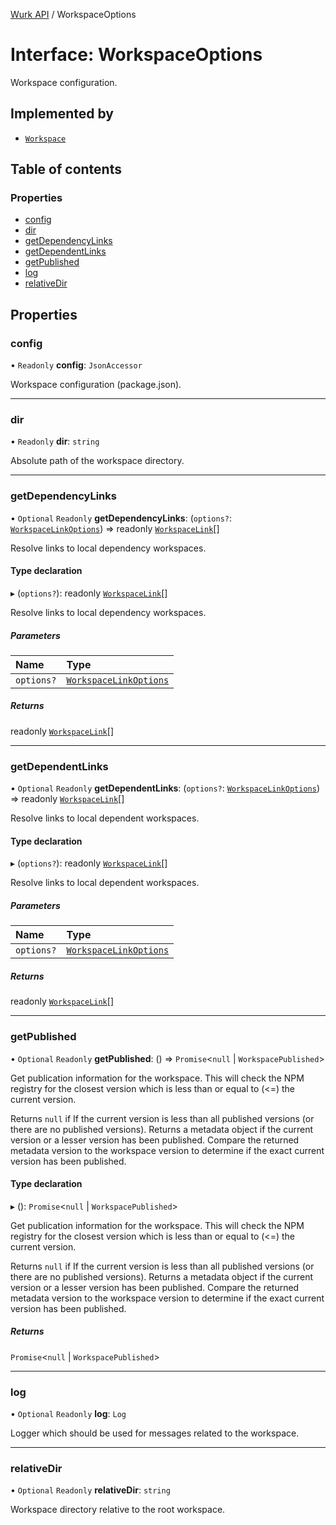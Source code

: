 [Wurk API](../README.md) / WorkspaceOptions

# Interface: WorkspaceOptions

Workspace configuration.

## Implemented by

- [`Workspace`](../classes/Workspace.md)

## Table of contents

### Properties

- [config](WorkspaceOptions.md#config)
- [dir](WorkspaceOptions.md#dir)
- [getDependencyLinks](WorkspaceOptions.md#getdependencylinks)
- [getDependentLinks](WorkspaceOptions.md#getdependentlinks)
- [getPublished](WorkspaceOptions.md#getpublished)
- [log](WorkspaceOptions.md#log)
- [relativeDir](WorkspaceOptions.md#relativedir)

## Properties

### config

• `Readonly` **config**: `JsonAccessor`

Workspace configuration (package.json).

___

### dir

• `Readonly` **dir**: `string`

Absolute path of the workspace directory.

___

### getDependencyLinks

• `Optional` `Readonly` **getDependencyLinks**: (`options?`: [`WorkspaceLinkOptions`](WorkspaceLinkOptions.md)) => readonly [`WorkspaceLink`](WorkspaceLink.md)[]

Resolve links to local dependency workspaces.

#### Type declaration

▸ (`options?`): readonly [`WorkspaceLink`](WorkspaceLink.md)[]

Resolve links to local dependency workspaces.

##### Parameters

| Name | Type |
| :------ | :------ |
| `options?` | [`WorkspaceLinkOptions`](WorkspaceLinkOptions.md) |

##### Returns

readonly [`WorkspaceLink`](WorkspaceLink.md)[]

___

### getDependentLinks

• `Optional` `Readonly` **getDependentLinks**: (`options?`: [`WorkspaceLinkOptions`](WorkspaceLinkOptions.md)) => readonly [`WorkspaceLink`](WorkspaceLink.md)[]

Resolve links to local dependent workspaces.

#### Type declaration

▸ (`options?`): readonly [`WorkspaceLink`](WorkspaceLink.md)[]

Resolve links to local dependent workspaces.

##### Parameters

| Name | Type |
| :------ | :------ |
| `options?` | [`WorkspaceLinkOptions`](WorkspaceLinkOptions.md) |

##### Returns

readonly [`WorkspaceLink`](WorkspaceLink.md)[]

___

### getPublished

• `Optional` `Readonly` **getPublished**: () => `Promise`\<``null`` \| `WorkspacePublished`\>

Get publication information for the workspace. This will check the
NPM registry for the closest version which is less than or equal to (<=)
the current version.

Returns `null` if If the current version is less than all published
versions (or there are no published versions). Returns a metadata object
if the current version or a lesser version has been published. Compare
the returned metadata version to the workspace version to determine if
the exact current version has been published.

#### Type declaration

▸ (): `Promise`\<``null`` \| `WorkspacePublished`\>

Get publication information for the workspace. This will check the
NPM registry for the closest version which is less than or equal to (<=)
the current version.

Returns `null` if If the current version is less than all published
versions (or there are no published versions). Returns a metadata object
if the current version or a lesser version has been published. Compare
the returned metadata version to the workspace version to determine if
the exact current version has been published.

##### Returns

`Promise`\<``null`` \| `WorkspacePublished`\>

___

### log

• `Optional` `Readonly` **log**: `Log`

Logger which should be used for messages related to the workspace.

___

### relativeDir

• `Optional` `Readonly` **relativeDir**: `string`

Workspace directory relative to the root workspace.
